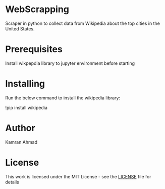 # WebScrapping
Scraper in python to collect data from Wikipedia about the top cities in the United States.

# Prerequisites
Install wikpepdia library to jupyter environment before starting
 
# Installing
Run the below command to install the wikipedia library:
 
!pip install wikipedia
 
# Author
Kamran Ahmad
 
# License
This work is licensed under the MIT License - see the [LICENSE](LICENSE) file for details
 

 
 
